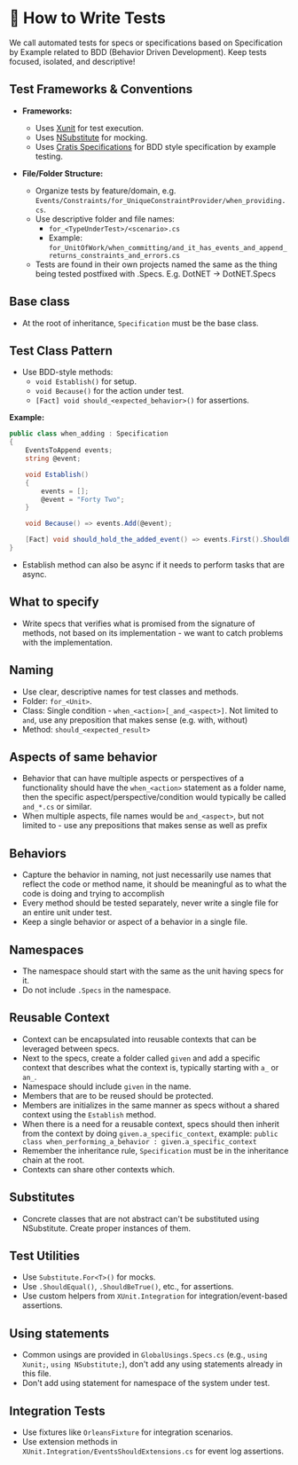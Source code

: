 # 🧪 How to Write Tests

We call automated tests for specs or specifications based on Specification by Example related to BDD (Behavior Driven Development).
Keep tests focused, isolated, and descriptive!

## Test Frameworks & Conventions

- **Frameworks:**
  - Uses [Xunit](https://xunit.net/) for test execution.
  - Uses [NSubstitute](https://nsubstitute.github.io/) for mocking.
  - Uses [Cratis Specifications](https://github.com/Cratis/Specifications/blob/main/README.md) for BDD style specification by example testing.

- **File/Folder Structure:**
  - Organize tests by feature/domain, e.g. `Events/Constraints/for_UniqueConstraintProvider/when_providing.cs`.
  - Use descriptive folder and file names:
    - `for_<TypeUnderTest>/<scenario>.cs`
    - Example: `for_UnitOfWork/when_committing/and_it_has_events_and_append_returns_constraints_and_errors.cs`
  - Tests are found in their own projects named the same as the thing being tested postfixed with .Specs. E.g. DotNET -> DotNET.Specs

## Base class

- At the root of inheritance, `Specification` must be the base class.

## Test Class Pattern

- Use BDD-style methods:
  - `void Establish()` for setup.
  - `void Because()` for the action under test.
  - `[Fact] void should_<expected_behavior>()` for assertions.

**Example:**

```csharp
public class when_adding : Specification
{
    EventsToAppend events;
    string @event;

    void Establish()
    {
        events = [];
        @event = "Forty Two";
    }

    void Because() => events.Add(@event);

    [Fact] void should_hold_the_added_event() => events.First().ShouldEqual(@event);
}
```

- Establish method can also be async if it needs to perform tasks that are async.

## What to specify

- Write specs that verifies what is promised from the signature of methods, not based on its implementation - we want to catch problems with the implementation.

## Naming

- Use clear, descriptive names for test classes and methods.
- Folder: `for_<Unit>`.
- Class: Single condition - `when_<action>[_and_<aspect>]`. Not limited to `and`, use any preposition that makes sense (e.g. with, without)
- Method: `should_<expected_result>`

## Aspects of same behavior

- Behavior that can have multiple aspects or perspectives of a functionality should have the `when_<action>` statement as a folder name, then the specific aspect/perspective/condition would typically be called `and_*.cs` or similar.
- When multiple aspects, file names would be `and_<aspect>`, but not limited to - use any prepositions that makes sense as well as prefix

## Behaviors

- Capture the behavior in naming, not just necessarily use names that reflect the code or method name, it should be meaningful as to what the code is doing and trying to accomplish
- Every method should be tested separately, never write a single file for an entire unit under test.
- Keep a single behavior or aspect of a behavior in a single file.

## Namespaces

- The namespace should start with the same as the unit having specs for it.
- Do not include `.Specs` in the namespace.

## Reusable Context

- Context can be encapsulated into reusable contexts that can be leveraged between specs.
- Next to the specs, create a folder called `given` and add a specific context that describes what the context is, typically starting with `a_` or `an_`.
- Namespace should include `given` in the name.
- Members that are to be reused should be protected.
- Members are initializes in the same manner as specs without a shared context using the `Establish` method.
- When there is a need for a reusable context, specs should then inherit from the context by doing `given.a_specific_context`, example: `public class when_performing_a_behavior : given.a_specific_context`
- Remember the inheritance rule, `Specification` must be in the inheritance chain at the root.
- Contexts can share other contexts which.

## Substitutes

- Concrete classes that are not abstract can't be substituted using NSubstitute. Create proper instances of them.

## Test Utilities

- Use `Substitute.For<T>()` for mocks.
- Use `.ShouldEqual()`, `.ShouldBeTrue()`, etc., for assertions.
- Use custom helpers from `XUnit.Integration` for integration/event-based assertions.

## Using statements

- Common usings are provided in `GlobalUsings.Specs.cs` (e.g., `using Xunit;`, `using NSubstitute;`), don't add any using statements already in this file.
- Don't add using statement for namespace of the system under test.

## Integration Tests

- Use fixtures like `OrleansFixture` for integration scenarios.
- Use extension methods in `XUnit.Integration/EventsShouldExtensions.cs` for event log assertions.
